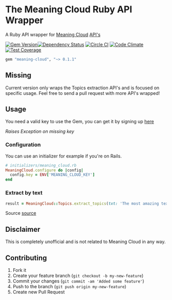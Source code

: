 The Meaning Cloud Ruby API Wrapper
===================

A Ruby API wrapper for [Meaning Cloud](https://www.meaningcloud.com/) [API's](https://www.meaningcloud.com/developer/getting-started)

[![Gem Version](https://badge.fury.io/rb/meaning-cloud.svg)](http://badge.fury.io/rb/meaning-cloud)[![Dependency Status](https://gemnasium.com/TailorBrands/meaning-cloud.svg)](https://gemnasium.com/TailorBrands/meaning-cloud)
[![Circle CI](https://circleci.com/gh/TailorBrands/meaning-cloud/tree/master.svg?style=svg)](https://circleci.com/gh/TailorBrands/meaning-cloud/tree/master)  [![Code Climate](https://codeclimate.com/github/TailorBrands/meaning-cloud/badges/gpa.svg)](https://codeclimate.com/github/TailorBrands/meaning-cloud)  [![Test Coverage](https://codeclimate.com/github/TailorBrands/meaning-cloud/badges/coverage.svg)](https://codeclimate.com/github/TailorBrands/meaning-cloud)

```rb
gem "meaning-cloud", "~> 0.1.1"
```

## Missing

Current version only wraps the Topics extraction API's and is focused on specific usage. Feel free to send a pull request with more API's wrapped!

## Usage

You need a valid key to use the Gem, you can get it by signing up [here](https://www.meaningcloud.com/developer/getting-started)

*Raises Exception on missing key*

### Configuration
You can use an initializer for example if you're on Rails.
```rb
# initializers/meaning_cloud.rb
MeaningCloud.configure do |config|
  config.key = ENV['MEANING_CLOUD_KEY']
end
```

### Extract by text

```rb
result = MeaningCloud::Topics.extract_topics(txt: 'The most amazing text in the world') # Returns a hash of the parsed JSON result.
```
Source [source](https://www.meaningcloud.com/developer/topics-extraction/doc/1.2/examples)

## Disclaimer

This is completely unofficial and is not related to Meaning Cloud in any way.

## Contributing

1. Fork it
2. Create your feature branch (`git checkout -b my-new-feature`)
3. Commit your changes (`git commit -am 'Added some feature'`)
4. Push to the branch (`git push origin my-new-feature`)
5. Create new Pull Request

